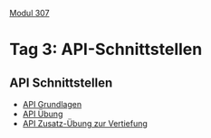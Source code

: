 [Modul 307](/ilv.307)
 
# Tag 3: API-Schnittstellen


## API Schnittstellen

- [API Grundlagen](/ilv.307/03-modul-307/02-api-grundlagen)
- [API Übung](/ilv.307/03-modul-307/02-api-uebung)
- [API Zusatz-Übung zur Vertiefung](/ilv.307/03-modul-307/02-api-uebung_zusatz)

<!--stackedit_data:
eyJoaXN0b3J5IjpbOTMzMzEwMjgsLTk0Mjc1NTUxOSwyMDAyNj
MyNDY1LC0xNTAzNjUzNTcsLTgyODQ0NDE4NiwtNzY5MzE2ODU5
LDE3NTM3NDkzNSw3MzA5OTgxMTZdfQ==
-->